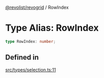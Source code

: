 [@revolist/revogrid](README.md) / RowIndex

# Type Alias: RowIndex

```ts
type RowIndex: number;
```

## Defined in

[src/types/selection.ts:11](https://github.com/revolist/revogrid/blob/08de4537b2052abd86ff4eb5461780401e3c4fcb/src/types/selection.ts#L11)
